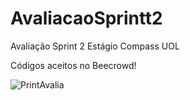 # AvaliacaoSprintt2
Avaliação Sprint 2 Estágio Compass UOL


Códigos aceitos no Beecrowd!

![PrintAvalia](https://user-images.githubusercontent.com/100813700/168494436-f8a4d9d6-a722-4d65-812b-bb57a47188ad.png)
